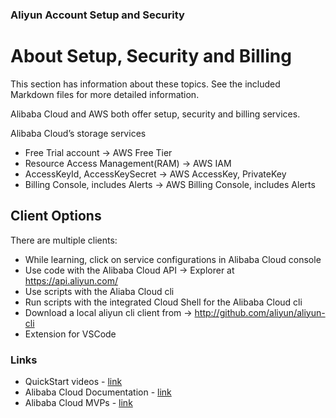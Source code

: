 ### Aliyun Account Setup and Security

# About Setup, Security and Billing

This section has information about these topics. See the included Markdown files for more detailed information.

Alibaba Cloud and AWS both offer setup, security and billing services.

Alibaba Cloud’s storage services 
 - Free Trial account -> AWS Free Tier
 - Resource Access Management(RAM) -> AWS IAM
 - AccessKeyId, AccessKeySecret -> AWS AccessKey, PrivateKey
 - Billing Console, includes Alerts -> AWS Billing Console, includes Alerts

## Client Options

There are multiple clients:
- While learning, click on service configurations in Alibaba Cloud console
- Use code with the Alibaba Cloud API -> Explorer at https://api.aliyun.com/
- Use scripts with the Aliaba Cloud cli  
- Run scripts with the integrated Cloud Shell for the Alibaba Cloud cli
- Download a local aliyun cli client from -> http://github.com/aliyun/aliyun-cli
- Extension for VSCode


### Links

- QuickStart videos - [link](https://www.alibabacloud.com/getting-started/videos)
- Alibaba Cloud Documentation - [link](https://www.alibabacloud.com/help)
- Alibaba Cloud MVPs - [link](https://mvp.alibabacloud.com/)

